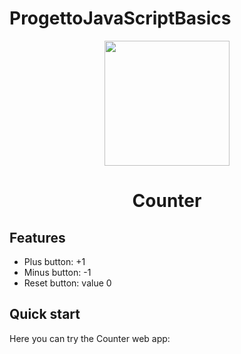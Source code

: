 # ProgettoJavaScriptBasics
 <div align="center">
  <img src="immages-home.png" width="200px">
  <h1>Counter</h1>
</div>

## Features

* Plus button: +1
* Minus button: -1
* Reset button: value 0

## Quick start

Here you can try the Counter web app:

<link href="">

